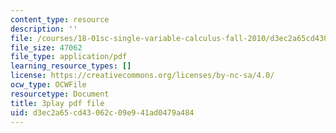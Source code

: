 ```yaml
---
content_type: resource
description: ''
file: /courses/18-01sc-single-variable-calculus-fall-2010/d3ec2a65cd43062c09e941ad0479a484_hjZhPczMkL4.pdf
file_size: 47062
file_type: application/pdf
learning_resource_types: []
license: https://creativecommons.org/licenses/by-nc-sa/4.0/
ocw_type: OCWFile
resourcetype: Document
title: 3play pdf file
uid: d3ec2a65-cd43-062c-09e9-41ad0479a484
---
```


